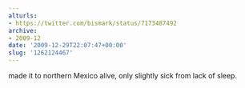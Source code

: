 ```yaml
---
alturls:
- https://twitter.com/bismark/status/7173487492
archive:
- 2009-12
date: '2009-12-29T22:07:47+00:00'
slug: '1262124467'
---
```


made it to northern Mexico alive, only slightly sick from lack of sleep.

